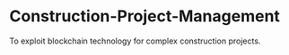 # Construction-Project-Management
To exploit blockchain technology for complex construction projects.
